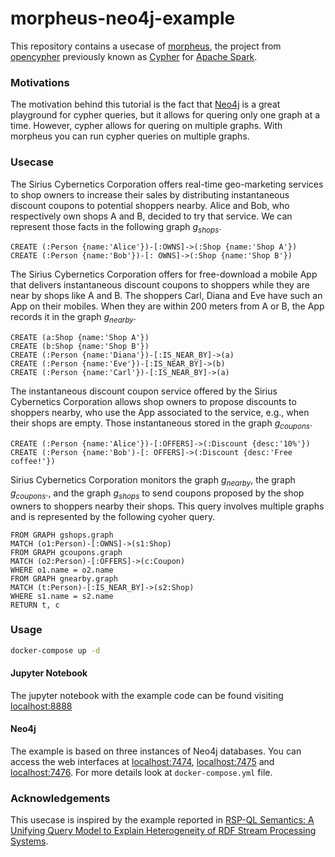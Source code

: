 # morpheus-neo4j-example
This repository contains a usecase of [morpheus](https://github.com/opencypher/morpheus), the project from [opencypher](https://www.opencypher.org/) previously known as [Cypher](https://neo4j.com/developer/cypher-query-language/) for [Apache Spark](https://spark.apache.org).

### Motivations
The motivation behind this tutorial is the fact that [Neo4j](https://neo4j.com/) is a great playground for cypher queries, but it allows for quering only one graph at a time.
However, cypher allows for quering on multiple graphs. 
With morpheus you can run cypher queries on multiple graphs.

### Usecase

The Sirius Cybernetics Corporation offers real-time geo-marketing services to shop owners to increase their sales by distributing instantaneous discount coupons to potential shoppers nearby. Alice and Bob, who respectively own shops A and B, decided to try that service. We can represent those facts in the following graph <i>g<sub>shops</sub></i>.

```
CREATE (:Person {name:'Alice'})-[:OWNS]->(:Shop {name:'Shop A'})
CREATE (:Person {name:'Bob'})-[: OWNS]->(:Shop {name:'Shop B'})
```

The Sirius Cybernetics Corporation offers for free-download a mobile App that delivers instantaneous discount coupons to shoppers while they are near by shops like A and B. The shoppers Carl, Diana and Eve have such an App on their mobiles. When they are within 200 meters from A or B, the App records it in the graph <i>g<sub>nearby</sub></i>.

```
CREATE (a:Shop {name:'Shop A'})
CREATE (b:Shop {name:'Shop B'})
CREATE (:Person {name:'Diana'})-[:IS_NEAR_BY]->(a)
CREATE (:Person {name:'Eve'})-[:IS_NEAR_BY]->(b)
CREATE (:Person {name:'Carl'})-[:IS_NEAR_BY]->(a)
```

The instantaneous discount coupon service offered by the Sirius Cybernetics Corporation allows shop owners to propose discounts to shoppers nearby, who use the App associated to the service, e.g., when their shops are empty. Those instantaneous stored in the graph <i>g<sub>coupons</i></sub>.


```
CREATE (:Person {name:'Alice'})-[:OFFERS]->(:Discount {desc:'10%'})
CREATE (:Person {name:'Bob')-[: OFFERS]->(:Discount {desc:'Free coffee!'})
```

Sirius Cybernetics Corporation monitors the graph <i>g<sub>nearby</sub></i>, the graph <i>g<sub>coupons</i></sub>., and the graph <i>g<sub>shops</sub></i> to send coupons proposed by the shop owners to shoppers nearby their shops. This query involves multiple graphs and is represented by the following cyoher query.

```
FROM GRAPH gshops.graph
MATCH (o1:Person)-[:OWNS]->(s1:Shop)
FROM GRAPH gcoupons.graph
MATCH (o2:Person)-[:OFFERS]->(c:Coupon)
WHERE o1.name = o2.name
FROM GRAPH gnearby.graph
MATCH (t:Person)-[:IS_NEAR_BY]->(s2:Shop)
WHERE s1.name = s2.name
RETURN t, c
```

### Usage
```bash
docker-compose up -d
```

#### Jupyter Notebook
The jupyter notebook with the example code can be found visiting [localhost:8888](localhost:8888)

#### Neo4j
The example is based on three instances of Neo4j databases. You can access the web interfaces at [localhost:7474](localhost:7474), [localhost:7475](localhost:7475) and  [localhost:7476](localhost:7476). For more details look at ```docker-compose.yml``` file.

### Acknowledgements
This usecase is inspired by the example reported in [RSP-QL Semantics: A Unifying Query Model to Explain Heterogeneity of RDF Stream Processing Systems](http://dx.doi.org/10.4018/ijswis.2014100102).